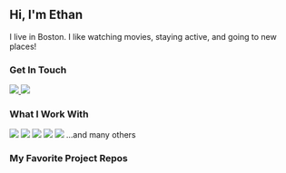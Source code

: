 ## Hi, I'm Ethan

I live in Boston. I like watching movies, staying active, and going to new places!

### Get In Touch
<a href="mailto:danberadi@gmail.com">
    <img src="https://img.shields.io/badge/Gmail-D14836?style=for-the-badge&logo=gmail&logoColor=white">
</a> 
<a href="">
    <img src="https://img.shields.io/badge/LinkedIn-0077B5?style=for-the-badge&logo=linkedin&logoColor=white">
</a> 
<!-- <a href="">
    <img src="https://img.shields.io/badge/portfolio-0A0A0A?style=for-the-badge&logo=dev.to&logoColor=white">
</a>  -->

### What I Work With
<img src="https://img.shields.io/badge/React-20232A?style=for-the-badge&logo=react&logoColor=61DAFB"> <img src="https://img.shields.io/badge/JavaScript-F7DF1E?style=for-the-badge&logo=javascript&logoColor=black"> <img src="https://img.shields.io/badge/Node.js-43853D?style=for-the-badge&logo=node.js&logoColor=white"> <img src="https://img.shields.io/badge/HTML5-E34F26?style=for-the-badge&logo=html5&logoColor=white"> <img src="https://img.shields.io/badge/CSS3-1572B6?style=for-the-badge&logo=css3&logoColor=white"> ...and many others


### My Favorite Project Repos
<!-- * <a href="https://github.com/2009-fsa-cs-ashes-archers/JobMapApp">JavaScript Jobs USA</a> - Mapbox Job Search Tool
* <a href="https://github.com/FSA-2009-Revenge-of-the-Shoppers/Grace-Shopper">YoDaddy</a> - E-Commerce with tons of Baby Yoda
* <a href="https://github.com/KungoJung/expense-tracker-electron">These Expenses</a> - Desktop Expense Tracker -->

<!-- ![Danny's GitHub stats](https://github-readme-stats.vercel.app/api?username=kungojung&show_icons=true&theme=dark) -->